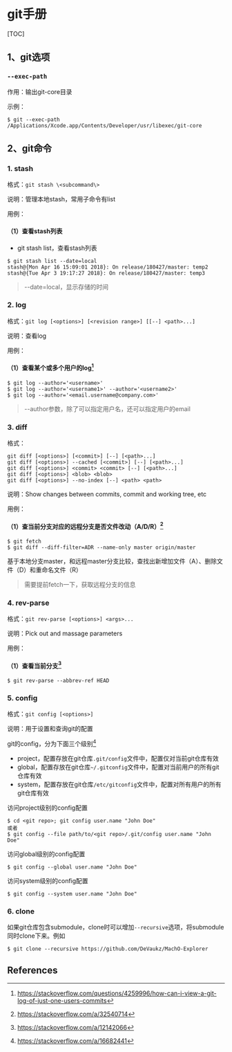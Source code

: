 # git手册

[TOC]

## 1、git选项

### `--exec-path`

作用：输出git-core目录

示例：

```
$ git --exec-path
/Applications/Xcode.app/Contents/Developer/usr/libexec/git-core
```





## 2、git命令

### 1. stash

格式：`git stash \<subcommand\>`

说明：管理本地stash，常用子命令有list

用例：

#### （1）查看stash列表

- git stash list，查看stash列表

```shell
$ git stash list --date=local
stash@{Mon Apr 16 15:09:01 2018}: On release/180427/master: temp2
stash@{Tue Apr 3 19:17:27 2018}: On release/180427/master: temp3
```

> --date=local，显示存储的时间



### 2. log

格式：`git log [<options>] [<revision range>] [[--] <path>...]`

说明：查看log

用例：

#### （1）查看某个或多个用户的log[^1]

```shell
$ git log --author='<username>'
$ git log --author='<username1>' --author='<username2>'
$ git log --author='<email.username@company.com>'
```



> --author参数，除了可以指定用户名，还可以指定用户的email





### 3. diff

格式：

```shell
git diff [<options>] [<commit>] [--] [<path>...]
git diff [<options>] --cached [<commit>] [--] [<path>...]
git diff [<options>] <commit> <commit> [--] [<path>...]
git diff [<options>] <blob> <blob>
git diff [<options>] --no-index [--] <path> <path>
```

说明：Show changes between commits, commit and working tree, etc

用例：

#### （1）查当前分支对应的远程分支是否文件改动（A/D/R）[^3]

```shell
$ git fetch
$ git diff --diff-filter=ADR --name-only master origin/master
```

基于本地分支master，和远程master分支比较，查找出新增加文件（A）、删除文件（D）和重命名文件（R）

> 需要提前fetch一下，获取远程分支的信息



### 4. rev-parse

格式：`git rev-parse [<options>] <args>...`

说明：Pick out and massage parameters

用例：

#### （1）查看当前分支[^2]

```shell
$ git rev-parse --abbrev-ref HEAD
```



### 5. config

格式：`git config [<options>]`

说明：用于设置和查询git的配置

git的config，分为下面三个级别[^4]

* project，配置存放在git仓库`.git/config`文件中，配置仅对当前git仓库有效
* global，配置存放在git仓库`~/.gitconfig`文件中，配置对当前用户的所有git仓库有效
* system，配置存放在git仓库`/etc/gitconfig`文件中，配置对所有用户的所有git仓库有效



访问project级别的config配置

```shell
$ cd <git repo>; git config user.name "John Doe" 
或者
$ git config --file path/to/<git repo>/.git/config user.name "John Doe" 
```



访问global级别的config配置

```shell
$ git config --global user.name "John Doe"
```



访问system级别的config配置

```shell
$ git config --system user.name "John Doe"
```



### 6. clone



如果git仓库包含submodule，clone时可以增加`--recursive`选项，将submodule同时clone下来。例如

```shell
$ git clone --recursive https://github.com/DeVaukz/MachO-Explorer
```







## References

[^1]: https://stackoverflow.com/questions/4259996/how-can-i-view-a-git-log-of-just-one-users-commits 
[^2]:https://stackoverflow.com/a/12142066
[^3]: https://stackoverflow.com/a/32540714

[^4]: https://stackoverflow.com/a/16682441

